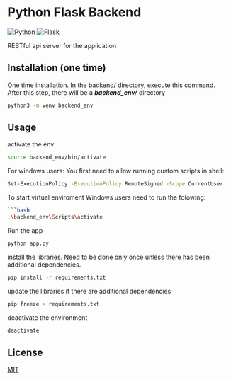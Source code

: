 # Python Flask Backend
![Python](https://img.shields.io/badge/python-3670A0?style=for-the-badge&logo=python&logoColor=ffdd54)
![Flask](https://img.shields.io/badge/Flask-000000?style=for-the-badge&logo=flask&logoColor=white)

RESTful api server for the application


## Installation (one time)
One time installation. In the backend/ directory, execute this command. After this step, there will be a ***backend_env/*** directory
```bash
python3 -m venv backend_env 
```


## Usage

activate the env
```bash
source backend_env/bin/activate
```
For windows users:
You first need to allow running custom scripts in shell:
```bash
Set-ExecutionPolicy -ExecutionPolicy RemoteSigned -Scope CurrentUser
```
To start virtual enviroment Windows users need to run the folowing:
```bash
```bash
.\backend_env\Scripts\activate
```

Run the app
```python
python app.py
```

install the libraries. Need to be done only once unless there has been additional dependencies.
```bash
pip install -r requirements.txt
```

update the libraries if there are additional dependencies
```bash
pip freeze > requirements.txt
```

deactivate the environment
```bash
deactivate
```



## License

[MIT](https://choosealicense.com/licenses/mit/)

